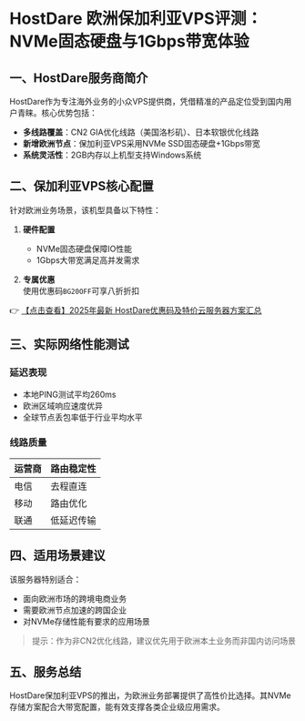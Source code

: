 # HostDare 欧洲保加利亚VPS评测：NVMe固态硬盘与1Gbps带宽体验

## 一、HostDare服务商简介

HostDare作为专注海外业务的小众VPS提供商，凭借精准的产品定位受到国内用户青睐。核心优势包括：

- **多线路覆盖**：CN2 GIA优化线路（美国洛杉矶）、日本软银优化线路
- **新增欧洲节点**：保加利亚VPS采用NVMe SSD固态硬盘+1Gbps带宽
- **系统灵活性**：2GB内存以上机型支持Windows系统

## 二、保加利亚VPS核心配置

针对欧洲业务场景，该机型具备以下特性：

1. **硬件配置**  
   - NVMe固态硬盘保障IO性能
   - 1Gbps大带宽满足高并发需求

2. **专属优惠**  
   使用优惠码`BG20OFF`可享八折折扣

👉 [【点击查看】2025年最新 HostDare优惠码及特价云服务器方案汇总](https://bit.ly/hostdare)

## 三、实际网络性能测试

### 延迟表现
- 本地PING测试平均260ms
- 欧洲区域响应速度优异
- 全球节点丢包率低于行业平均水平

### 线路质量
| 运营商 | 路由稳定性 |
|--------|------------|
| 电信   | 去程直连   |
| 移动   | 路由优化   |
| 联通   | 低延迟传输 |

## 四、适用场景建议

该服务器特别适合：
- 面向欧洲市场的跨境电商业务
- 需要欧洲节点加速的跨国企业
- 对NVMe存储性能有要求的应用场景

> 提示：作为非CN2优化线路，建议优先用于欧洲本土业务而非国内访问场景

## 五、服务总结

HostDare保加利亚VPS的推出，为欧洲业务部署提供了高性价比选择。其NVMe存储方案配合大带宽配置，能有效支撑各类企业级应用需求。